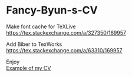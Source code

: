 # Fancy-Byun-s-CV

Make font cache for TeXLive  
https://tex.stackexchange.com/a/327350/169957

Add Biber to TexWorks  
https://tex.stackexchange.com/a/63310/169957

Enjoy  
[Example of my CV](https://docs.google.com/viewer?url=https://github.com/IanByun/Byun-s-Curriculum-Vitae/raw/master/Jung-Hyun_Byun_CV.pdf)
